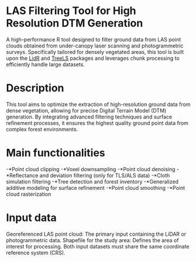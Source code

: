 # LAS Filtering Tool for High Resolution DTM Generation #
A high-performance R tool designed to filter ground data from LAS point clouds obtained from under-canopy laser scanning and photogrammetric surveys. Specifically tailored for densely vegetated areas, this tool is built upon the [LidR](https://github.com/r-lidar/lidR) and [TreeLS](https://github.com/tiagodc/TreeLS) packages and leverages chunk processing to efficiently handle large datasets.

# Description #
This tool aims to optimize the extraction of high-resolution ground data from dense vegetation, allowing for precise Digital Terrain Model (DTM) generation. By integrating advanced filtering techniques and surface refinement processes, it ensures the highest quality ground point data from complex forest environments.

# Main functionalities #
-*Point cloud clipping
-*Voxel downsampling
-*Point cloud denoising
-*Reflectance and deviation filtering (only for TLS/ALS data)
-*Cloth simulation filtering
-*Tree detection and forest inventory
-*Generalized additive modeling for surface refinement
-*Point cloud smoothing
-*Point cloud rasterization 

# Input data #
Georeferenced LAS point cloud: The primary input containing the LiDAR or photogrammetric data.
Shapefile for the study area: Defines the area of interest for processing.
Both input datasets must share the same coordinate reference system (CRS).


